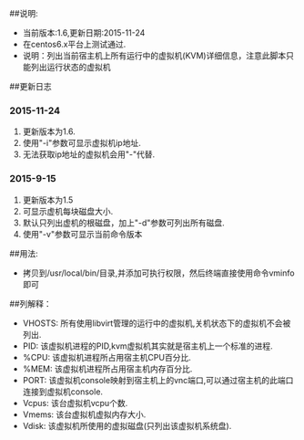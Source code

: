 ##说明:
- 当前版本:1.6,更新日期:2015-11-24
- 在centos6.x平台上测试通过.
- 说明：列出当前宿主机上所有运行中的虚拟机(KVM)详细信息，注意此脚本只能列出运行状态的虚拟机

##更新日志
### 2015-11-24
1. 更新版本为1.6.
2. 使用"-i"参数可显示虚拟机ip地址.
3. 无法获取ip地址的虚拟机会用"-"代替.

### 2015-9-15
1. 更新版本为1.5
2. 可显示虚机每块磁盘大小.
3. 默认只列出虚机的根磁盘，加上"-d"参数可列出所有磁盘.
4. 使用"-v"参数可显示当前命令版本

##用法:
- 拷贝到/usr/local/bin/目录,并添加可执行权限，然后终端直接使用命令vminfo即可

##列解释：
- VHOSTS: 所有使用libvirt管理的运行中的虚拟机,关机状态下的虚拟机不会被列出.
- PID: 该虚拟机进程的PID,kvm虚拟机其实就是宿主机上一个标准的进程.
- %CPU: 该虚拟机进程所占用宿主机CPU百分比.
- %MEM: 该虚拟机进程所占用宿主机内存百分比.
- PORT: 该虚拟机console映射到宿主机上的vnc端口,可以通过宿主机的此端口连接到虚拟机console.
- Vcpus: 该台虚拟机vcpu个数.
- Vmems: 该台虚拟机虚拟内存大小.
- Vdisk: 该虚拟机所使用的虚拟磁盘(只列出该虚拟机系统盘).
